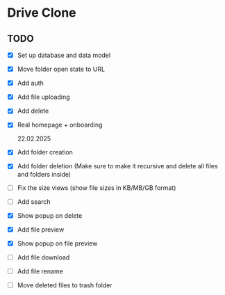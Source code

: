 # Drive Clone

## TODO

- [x] Set up database and data model
- [x] Move folder open state to URL
- [x] Add auth
- [x] Add file uploading
- [x] Add delete
- [x] Real homepage + onboarding

  22.02.2025

- [x] Add folder creation
- [x] Add folder deletion (Make sure to make it recursive and delete all files and folders inside)
- [ ] Fix the size views (show file sizes in KB/MB/GB format)
- [ ] Add search
- [x] Show popup on delete
- [x] Add file preview
- [x] Show popup on file preview
- [ ] Add file download
- [ ] Add file rename
- [ ] Move deleted files to trash folder
